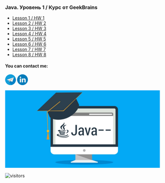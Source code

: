 ### Java. Уровень 1 / Курс от GeekBrains

+ [Lesson 1 / HW 1](https://github.com/Mybono/java_lvl_1/blob/main/hw1.java)
+ [Lesson 2 / HW 2](https://github.com/Mybono/java_lvl_1/blob/main/hw2.java)
+ [Lesson 3 / HW 3](https://github.com/Mybono/java_lvl_1/blob/main/hw3.java)
+ [Lesson 4 / HW 4](https://github.com/Mybono/java_lvl_1/blob/main/TicTacToe.java)
+ [Lesson 5 / HW 5](https://github.com/Mybono/java_lvl_1/blob/main/Lesson5.java)
+ [Lesson 6 / HW 6](https://github.com/Mybono/java_lvl_1/blob/main/Lesson6.java)
+ [Lesson 7 / HW 7](https://github.com/Mybono/java_lvl_1/blob/main/Lesson7.java)
+ [Lesson 8 / HW 8]()


#### You can contact me:
[![telegram][logotelegram]][telegram]
[![linkedin][logolinkedin]][linkedin]

![](https://github.com/Mybono/Mybono/blob/main/assets/java%20wp.jpeg "wp")

![visitors](https://visitor-badge.glitch.me/badge?page_id=https://github.com/Mybono/java_lvl_1)


[telegram]: https://t.me/def4fun
[logotelegram]: https://github.com/Mybono/Mybono/blob/main/assets/telegran%2035%20px.png
[linkedin]: http://linkedin.com/def-say-hello
[logolinkedin]: https://github.com/Mybono/Mybono/blob/main/assets/linedin%2035px.png
[linkedin]: https://github.com/Mybono/Mybono/blob/main/assets/linkedin.png
